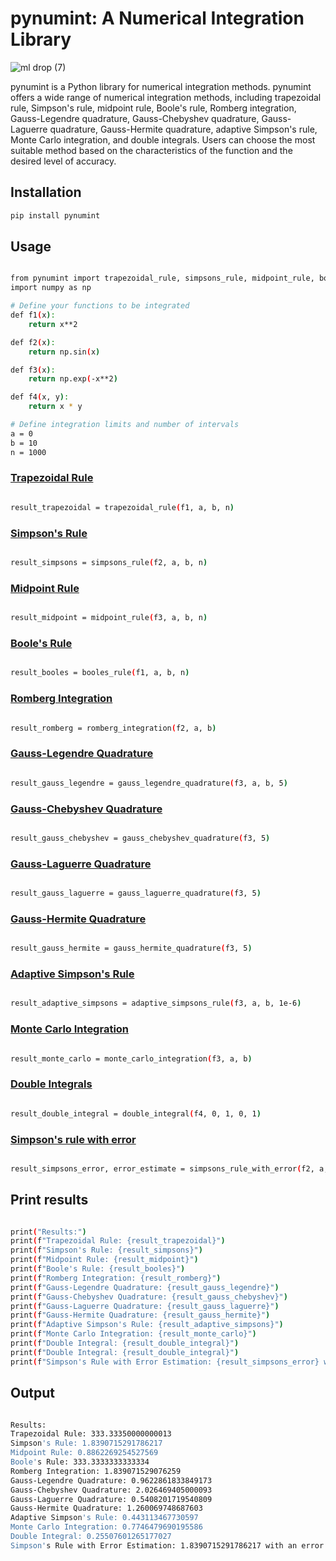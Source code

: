 # pynumint: A Numerical Integration Library
![ml drop (7)](https://github.com/ArjunJagdale/pynumint/assets/142811259/257705e1-9c0f-491c-981d-d75a6f862cf8)


pynumint is a Python library for numerical integration methods.
pynumint offers a wide range of numerical integration methods, including trapezoidal rule, Simpson's rule, midpoint rule, Boole's rule, Romberg integration, Gauss-Legendre quadrature, Gauss-Chebyshev quadrature, Gauss-Laguerre quadrature, Gauss-Hermite quadrature, adaptive Simpson's rule, Monte Carlo integration, and double integrals. Users can choose the most suitable method based on the characteristics of the function and the desired level of accuracy.


## Installation

```bash
pip install pynumint

```

## Usage
```bash

from pynumint import trapezoidal_rule, simpsons_rule, midpoint_rule, booles_rule, romberg_integration, gauss_legendre_quadrature, gauss_chebyshev_quadrature, gauss_laguerre_quadrature, gauss_hermite_quadrature, adaptive_simpsons_rule, monte_carlo_integration, double_integral, simpsons_rule_with_error
import numpy as np

# Define your functions to be integrated
def f1(x):
    return x**2

def f2(x):
    return np.sin(x)

def f3(x):
    return np.exp(-x**2)

def f4(x, y):
    return x * y

# Define integration limits and number of intervals
a = 0
b = 10
n = 1000

```
### [Trapezoidal Rule](https://en.wikipedia.org/wiki/Trapezoidal_rule)
```bash

result_trapezoidal = trapezoidal_rule(f1, a, b, n)

```
### [Simpson's Rule](https://en.wikipedia.org/wiki/Simpson%27s_rule)
```bash

result_simpsons = simpsons_rule(f2, a, b, n)

```
### [Midpoint Rule](https://en.wikipedia.org/wiki/Riemann_sum)
```bash

result_midpoint = midpoint_rule(f3, a, b, n)

```
### [Boole's Rule](https://en.wikipedia.org/wiki/Boole%27s_rule)
```bash

result_booles = booles_rule(f1, a, b, n)

```
### [Romberg Integration](https://en.wikipedia.org/wiki/Romberg%27s_method)
```bash

result_romberg = romberg_integration(f2, a, b)

```
### [Gauss-Legendre Quadrature](https://en.wikipedia.org/wiki/Gauss%E2%80%93Legendre_quadrature)
```bash

result_gauss_legendre = gauss_legendre_quadrature(f3, a, b, 5)

```
### [Gauss-Chebyshev Quadrature](https://en.wikipedia.org/wiki/Chebyshev%E2%80%93Gauss_quadrature)
```bash

result_gauss_chebyshev = gauss_chebyshev_quadrature(f3, 5)

```
### [Gauss-Laguerre Quadrature](https://en.wikipedia.org/wiki/Gauss%E2%80%93Laguerre_quadrature)
```bash

result_gauss_laguerre = gauss_laguerre_quadrature(f3, 5)

```
### [Gauss-Hermite Quadrature](https://en.wikipedia.org/wiki/Gauss%E2%80%93Hermite_quadrature)
```bash

result_gauss_hermite = gauss_hermite_quadrature(f3, 5)

```
### [Adaptive Simpson's Rule](https://en.wikipedia.org/wiki/Adaptive_Simpson%27s_method)
```bash

result_adaptive_simpsons = adaptive_simpsons_rule(f3, a, b, 1e-6)

```
### [Monte Carlo Integration](https://en.wikipedia.org/wiki/Monte_Carlo_integration)
```bash

result_monte_carlo = monte_carlo_integration(f3, a, b)

```
### [Double Integrals](https://en.wikipedia.org/wiki/Multiple_integral)
```bash

result_double_integral = double_integral(f4, 0, 1, 0, 1)

```

### [Simpson's rule with error](https://en.wikipedia.org/wiki/Simpson%27s_rule)
```bash

result_simpsons_error, error_estimate = simpsons_rule_with_error(f2, a, b, n)

```

## Print results
```bash

print("Results:")
print(f"Trapezoidal Rule: {result_trapezoidal}")
print(f"Simpson's Rule: {result_simpsons}")
print(f"Midpoint Rule: {result_midpoint}")
print(f"Boole's Rule: {result_booles}")
print(f"Romberg Integration: {result_romberg}")
print(f"Gauss-Legendre Quadrature: {result_gauss_legendre}")
print(f"Gauss-Chebyshev Quadrature: {result_gauss_chebyshev}")
print(f"Gauss-Laguerre Quadrature: {result_gauss_laguerre}")
print(f"Gauss-Hermite Quadrature: {result_gauss_hermite}")
print(f"Adaptive Simpson's Rule: {result_adaptive_simpsons}")
print(f"Monte Carlo Integration: {result_monte_carlo}")
print(f"Double Integral: {result_double_integral}")
print(f"Double Integral: {result_double_integral}")
print(f"Simpson's Rule with Error Estimation: {result_simpsons_error} with an error estimate of {error_estimate}")

```

## Output
```bash 

Results:
Trapezoidal Rule: 333.33350000000013
Simpson's Rule: 1.8390715291786217
Midpoint Rule: 0.8862269254527569
Boole's Rule: 333.3333333333334
Romberg Integration: 1.839071529076259
Gauss-Legendre Quadrature: 0.9622861833849173
Gauss-Chebyshev Quadrature: 2.026469405000093
Gauss-Laguerre Quadrature: 0.5408201719540809
Gauss-Hermite Quadrature: 1.260069748687603
Adaptive Simpson's Rule: 0.443113467730597
Monte Carlo Integration: 0.7746479690195586
Double Integral: 0.25507601265177027
Simpson's Rule with Error Estimation: 1.8390715291786217 with an error estimate of 5.555553794065748e-06

```

